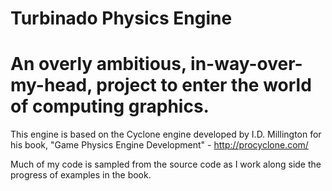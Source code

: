 Turbinado Physics Engine
=========
An overly ambitious, in-way-over-my-head, project to enter the world of computing graphics. 
=========
This engine is based on the Cyclone engine developed by I.D. Millington for his book, 
"Game Physics Engine Development" - http://procyclone.com/

Much of my code is sampled from the source code as I work along side the progress of examples
in the book.
